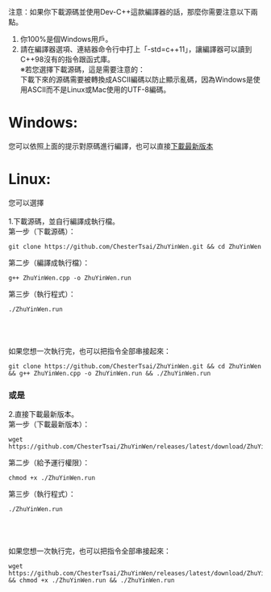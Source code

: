 注意：如果你下載源碼並使用Dev-C++這款編譯器的話，那麼你需要注意以下兩點。<br />
1. 你100%是個Windows用戶。<br />
2. 請在編譯器選項、連結器命令行中打上「-std=c++11」，讓編譯器可以讀到C++98沒有的指令跟函式庫。<br />
※若您選擇下載源碼，這是需要注意的：<br />
下載下來的源碼需要被轉換成ASCII編碼以防止顯示亂碼，因為Windows是使用ASCII而不是Linux或Mac使用的UTF-8編碼。<br />

# Windows:<br>
您可以依照上面的提示對原碼進行編譯，也可以直接[下載最新版本](https://github.com/ChesterTsai/ZhuYinWen/releases/latest/download/ZhuYinWen.exe)

# Linux:<br />
您可以選擇<br />
<br>
1.下載源碼，並自行編譯成執行檔。<br />
第一步（下載源碼）：

    git clone https://github.com/ChesterTsai/ZhuYinWen.git && cd ZhuYinWen
第二步（編譯成執行檔）：

    g++ ZhuYinWen.cpp -o ZhuYinWen.run
第三步（執行程式）：

    ./ZhuYinWen.run
<br />
<br />
<br />
如果您想一次執行完，也可以把指令全部串接起來：

    git clone https://github.com/ChesterTsai/ZhuYinWen.git && cd ZhuYinWen && g++ ZhuYinWen.cpp -o ZhuYinWen.run && ./ZhuYinWen.run

### 或是<br />

2.直接下載最新版本。<br />
第一步（下載最新版本）：

    wget https://github.com/ChesterTsai/ZhuYinWen/releases/latest/download/ZhuYinWen.run
第二步（給予運行權限）：

    chmod +x ./ZhuYinWen.run
第三步（執行程式）：

    ./ZhuYinWen.run
<br />
<br />
<br />
如果您想一次執行完，也可以把指令全部串接起來：

    wget https://github.com/ChesterTsai/ZhuYinWen/releases/latest/download/ZhuYinWen.run && chmod +x ./ZhuYinWen.run && ./ZhuYinWen.run
